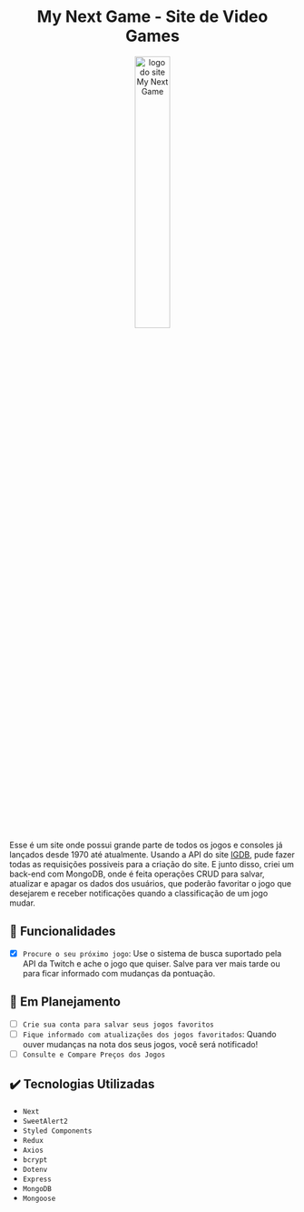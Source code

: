 <h1 align="center">My Next Game - Site de Video Games</h1>

<p align="center">
<img  width="35%" src="https://user-images.githubusercontent.com/69987890/180659584-2e8cdf69-1285-4a47-a0a3-0bae656b94e9.png" alt="logo do site My Next Game "></img>
</p>
Esse é um site onde possui grande parte de todos os jogos e consoles já lançados desde 1970 até atualmente. Usando a API do site <a href="https://api-docs.igdb.com/#about" target="_blank" rel="noreferrer">IGDB</a>, pude fazer todas as requisições possiveis para a criação do site. E junto disso, criei um back-end com MongoDB, onde é feita operações CRUD para salvar, atualizar e apagar os dados dos usuários, que poderão favoritar o jogo que desejarem e receber notificações quando a classificação de um jogo mudar. 

## :hammer: Funcionalidades

- [x] `Procure o seu próximo jogo`: Use o sistema de busca suportado pela API da Twitch e ache o jogo que quiser. Salve para ver mais tarde ou para ficar informado com mudanças da pontuação.

## :pushpin: Em Planejamento

- [ ] `Crie sua conta para salvar seus jogos favoritos`
- [ ] `Fique informado com atualizações dos jogos favoritados`: Quando ouver mudanças na nota dos seus jogos, você será notificado!
- [ ] `Consulte e Compare Preços dos Jogos`

## :heavy_check_mark: Tecnologias Utilizadas

- ``Next``
- ``SweetAlert2``
- ``Styled Components``
- ``Redux``
- ``Axios``
- ``bcrypt``
- ``Dotenv``
- ``Express``
- ``MongoDB``
- ``Mongoose``
